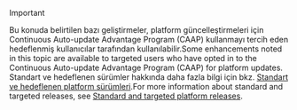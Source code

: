 > [!IMPORTANT]
> <span data-ttu-id="9a8f1-101">Bu konuda belirtilen bazı geliştirmeler, platform güncelleştirmeleri için Continuous Auto-update Advantage Program (CAAP) kullanmayı tercih eden hedeflenmiş kullanıcılar tarafından kullanılabilir.</span><span class="sxs-lookup"><span data-stu-id="9a8f1-101">Some enhancements noted in this topic are available to targeted users who have opted in to the Continuous Auto-update Advantage Program (CAAP) for platform updates.</span></span> <span data-ttu-id="9a8f1-102">Standart ve hedeflenen sürümler hakkında daha fazla bilgi için bkz. [Standart ve hedeflenen platform sürümleri](../../get-started/public-preview-releases.md).</span><span class="sxs-lookup"><span data-stu-id="9a8f1-102">For more information about standard and targeted releases, see [Standard and targeted platform releases](../../get-started/public-preview-releases.md).</span></span>
